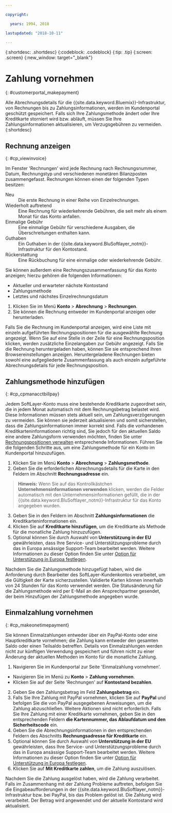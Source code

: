 ```yaml
---

copyright:

  years: 1994, 2018

lastupdated: "2018-10-11"

---
```


{:shortdesc: .shortdesc}
{:codeblock: .codeblock}
{:tip: .tip}
{:screen: .screen}
{:new_window: target="_blank"}


# Zahlung vornehmen
{: #customerportal_makepayment}

Alle Abrechnungsdetails für die {{site.data.keyword.Bluemix}}-Infrastruktur, von Rechnungen bis zu Zahlungsinformationen, werden im Kundenportal geschützt gespeichert. Falls sich Ihre Zahlungsmethode ändert oder Ihre Kreditkarte storniert wird bzw. abläuft, müssen Sie Ihre Zahlungsinformationen aktualisieren, um Verzugsgebühren zu vermeiden.
{:shortdesc}

## Rechnung anzeigen
{: #cp_viewinvoice}

Im Fenster 'Rechnungen' wird jede Rechnung nach Rechnungsnummer, Datum, Rechnungstyp und verschiedenen monetären Bilanzposten zusammengefasst. Rechnungen können einen der folgenden Typen besitzen:

<dl>
<dt>Neu</dt>
<dd>Die erste Rechnung in einer Reihe von Einzelrechnungen.</dd>
<dt>Wiederholt auftretend</dt>
<dd>Eine Rechnung für wiederkehrende Gebühren, die seit mehr als einem Monat für das Konto anfallen.</dd>
<dt>Einmalige Gebühr</dt>
<dd>Eine einmalige Gebühr für verschiedene Ausgaben, die Überschreitungen enthalten kann.</dd>
<dt>Guthaben</dt>
<dd>Ein Guthaben in der {{site.data.keyword.BluSoftlayer_notm}}-Infrastruktur für den Kontostand.</dd>
<dt>Rückerstattung</dt>
<dd>Eine Rückbuchung für eine einmalige oder wiederkehrende Gebühr.</dd>
</dl>

Sie können außerdem eine Rechnungszusammenfassung für das Konto anzeigen; hierzu gehören die folgenden Informationen:
  * Aktueller und erwarteter nächste Kontostand
  * Zahlungsmethode
  * Letztes und nächstes Einzelrechnungsdatum

1. Klicken Sie im Menü **Konto** > **Abrechnung** > **Rechnungen**.
2. Sie können die Rechnung entweder im Kundenportal anzeigen oder herunterladen.

Falls Sie die Rechnung im Kundenportal anzeigen, wird eine Liste mit einzeln aufgeführten Rechnungspositionen für die ausgewählte Rechnung angezeigt. Wenn Sie auf eine Stelle in der Zeile für eine Rechnungsposition klicken, werden zusätzliche Einzelangaben zur Gebühr angezeigt. Falls Sie die Rechnung heruntergeladen haben, können Sie sie entsprechend Ihren Browsereinstellungen anzeigen. Heruntergeladene Rechnungen bieten sowohl eine aufgegliederte Zusammenfassung als auch einzeln aufgeführte Abrechnungsdetails für jede Rechnungsposition.

## Zahlungsmethode hinzufügen
{: #cp_cpmanacctbillpay}

Jedem SoftLayer-Konto muss eine bestehende Kreditkarte zugeordnet sein, die in jedem Monat automatisch mit dem Rechnungsbetrag belastet wird. Diese Informationen müssen stets aktuell sein, um Zahlungsverzögerungen zu vermeiden. Sie können sie jederzeit aktualisieren und somit sicherstellen, dass die Zahlungsinformationen immer korrekt sind. Falls die vorhandenen Kreditkarteninformationen richtig sind, Sie jedoch für den aktuellen Saldo eine andere Zahlungsform verwenden möchten, finden Sie unter [Rechnungspositionen verwalten](/docs/customer-portal/cpmanacctbillpay.html#cp_makeonetimepayment) entsprechende Informationen. Führen Sie die folgenden Schritte aus, um eine Zahlungsmethode für ein Konto im Kundenportal hinzuzufügen.

1. Klicken Sie im Menü **Konto** > **Abrechnung** > **Zahlungsmethode**.
2. Geben Sie die erforderlichen Abrechnungsdetails für die Karte in den Feldern im Abschnitt **Rechnungsadresse** ein.
> **Hinweis:** Wenn Sie auf das Kontrollkästchen **Unternehmensinformationen verwenden** klicken, werden die Felder automatisch mit den Unternehmensinformationen gefüllt, die in der {{site.data.keyword.BluSoftlayer_notm}}-Infrastruktur für das Konto angegeben wurden.
3. Geben Sie in den Feldern im Abschnitt **Zahlungsinformationen** die Kreditkarteninformationen ein.
4. Klicken Sie auf **Kreditkarte hinzufügen**, um die Kreditkarte als Methode für die monatliche Zahlung hinzuzufügen.
5. Optional können Sie durch Auswahl von **Unterstützung in der EU** gewährleisten, dass Ihre Service- und Unterstützungsprobleme durch das in Europa ansässige Support-Team bearbeitet werden.  Weitere Informationen zu dieser Option finden Sie unter [Option für Unterstützung in Europa festlegen](/docs/customer-portal/cpmanuserprof.html#cp_seteusupported).

Nachdem Sie die Zahlungsmethode hinzugefügt haben, wird die Anforderung durch Bearbeiter des SoftLayer-Kundenkontos verarbeitet, um die Gültigkeit der Karte sicherzustellen. Validierte Karten können innerhalb von 24 Stunden für das Konto verwendet werden. Die Statusänderung für die Zahlungsmethode wird per E-Mail an den Ansprechpartner gesendet, der beim Hinzufügen der Zahlungsmethode angegeben wurde.

## Einmalzahlung vornehmen
{: #cp_makeonetimepayment}

Sie können Einmalzahlungen entweder über ein PayPal-Konto oder eine Hauptkreditkarte vornehmen; die Zahlung kann entweder den gesamten Saldo oder einen Teilsaldo betreffen. Details von Einmalzahlungen werden nicht zur künftigen Verwendung gespeichert und führen nicht zu einer Änderung der aktuellen Methoden im Konto für die monatliche Zahlung.

1. Navigieren Sie im Kundenportal zur Seite 'Einmalzahlung vornehmen'.
 * Navigieren Sie im Menü zu **Konto** > **Zahlung vornehmen**.
 * Klicken Sie auf der Seite 'Rechnungen' auf **Kontostand bezahlen**.
2. Geben Sie den Zahlungsbetrag im Feld **Zahlungsbetrag** ein.
3. Falls Sie Ihre Zahlung mit PayPal vornehmen, klicken Sie auf **PayPal** und befolgen Sie die von PayPal ausgegebenen Anweisungen, um die Zahlung abzuschließen. Weitere Aktionen sind nicht erforderlich. Falls Sie Ihre Zahlung mit einer Kreditkarte vornehmen, geben Sie in den entsprechenden Feldern **die Kartennummer, das Ablaufdatum und den Sicherheitscode** ein.
4. Geben Sie die Abrechnungsinformationen in den entsprechenden Feldern des Abschnitts **Rechnungsadresse für Kreditkarte** ein.
5. Optional können Sie durch Auswahl von **Unterstützung in der EU** gewährleisten, dass Ihre Service- und Unterstützungsprobleme durch das in Europa ansässige Support-Team bearbeitet werden.  Weitere Informationen zu dieser Option finden Sie unter [Option für Unterstützung in Europa festlegen](/docs/customer-portal/cpmanuserprof.html#cp_seteusupported).
6. Klicken Sie auf **Mit Kreditkarte zahlen**, um die Zahlung auszulösen.

Nachdem Sie die Zahlung ausgelöst haben, wird die Zahlung verarbeitet. Falls im Zusammenhang mit der Zahlung Probleme auftreten, befolgen Sie die Eingabeaufforderungen in der {{site.data.keyword.BluSoftlayer_notm}}-Infrastruktur bzw. bei PayPal, bis das Problem gelöst ist. Die Zahlung wird verarbeitet. Der Betrag wird angewendet und der aktuelle Kontostand wird aktualisiert.
